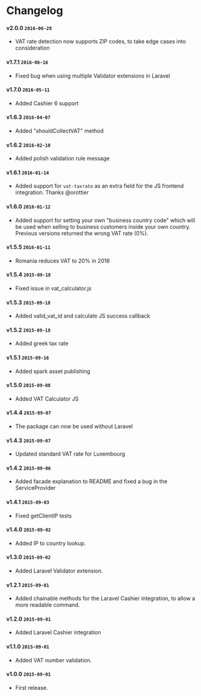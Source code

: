 # Changelog

#### v2.0.0 `2016-06-28`
- VAT rate detection now supports ZIP codes, to take edge cases into consideration 

#### v1.7.1 `2016-06-16`
- Fixed bug when using multiple Validator extensions in Laravel

#### v1.7.0 `2016-05-11`
- Added Cashier 6 support

#### v1.6.3 `2016-04-07`
- Added "shouldCollectVAT" method

#### v1.6.2 `2016-02-10`
- Added polish validation rule message

#### v1.6.1 `2016-01-14`
- Added support for `vat-taxrate` as an extra field for the JS frontend integration. Thanks @orottier

#### v1.6.0 `2016-01-12`
- Added support for setting your own "business country code" which will be used when selling to business customers inside your own country. Previous versions returned the wrong VAT rate (0%).

#### v1.5.5 `2016-01-11`
- Romania reduces VAT to 20% in 2016

#### v1.5.4 `2015-09-18`
- Fixed issue in vat_calculator.js

#### v1.5.3 `2015-09-18`
- Added valid_vat_id and calculate JS success callback

#### v1.5.2 `2015-09-18`
- Added greek tax rate

#### v1.5.1 `2015-09-16`
- Added spark asset publishing

#### v1.5.0 `2015-09-08`
- Added VAT Calculator JS

#### v1.4.4 `2015-09-07`
- The package can now be used without Laravel

#### v1.4.3 `2015-09-07`
- Updated standard VAT rate for Luxembourg

#### v1.4.2 `2015-09-06`
- Added facade explanation to README and fixed a bug in the ServiceProvider

#### v1.4.1 `2015-09-03`
- Fixed getClientIP tests

#### v1.4.0 `2015-09-02`
- Added IP to country lookup.

#### v1.3.0 `2015-09-02`
- Added Laravel Validator extension.

#### v1.2.1 `2015-09-01`
- Added chainable methods for the Laravel Cashier integration, to allow a more readable command.

#### v1.2.0 `2015-09-01`
- Added Laravel Cashier integration

#### v1.1.0 `2015-09-01`
- Added VAT number validation.

#### v1.0.0 `2015-09-01`
- First release.